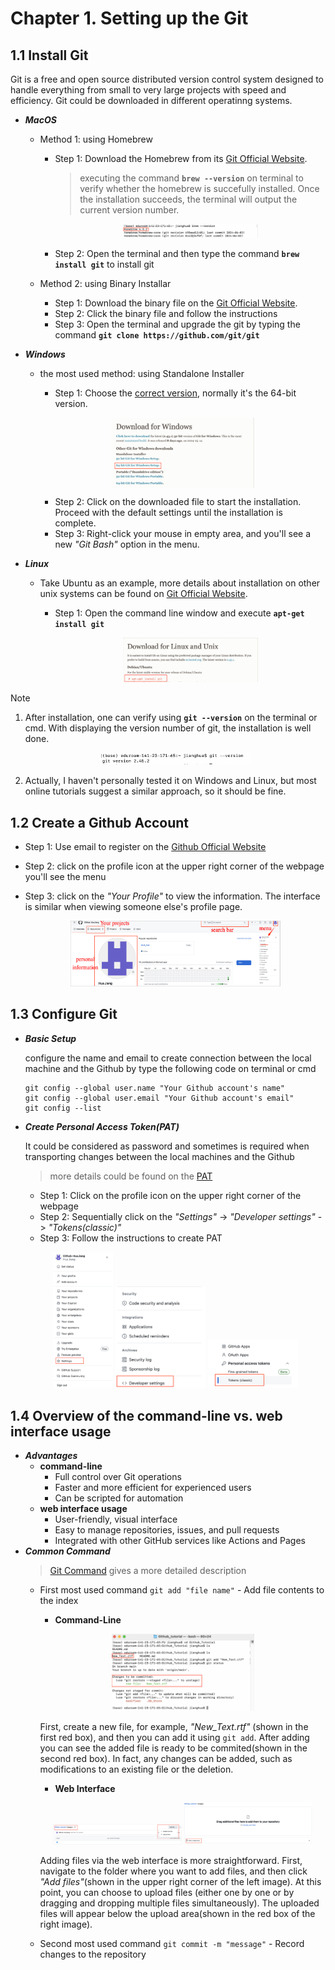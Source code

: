 # Chapter 1. Setting up the Git
## 1.1 Install Git
Git is a free and open source distributed version control system designed to handle everything from small to very large projects with speed and efficiency. Git could be downloaded in different operatinng systems.

* **_MacOS_**
  - Method 1: using Homebrew
    + Step 1: Download the Homebrew from its [Git Official Website](https://www.git-scm.com/downloads).
      > executing the command **`brew --version`** on terminal to verify whether the homebrew is succefully installed. Once the installation succeeds, the terminal will output the current version number.

      <p align="center">
      <img src='./Images/homebrew.png' width='50%'/>
      </p>
      
    + Step 2: Open the terminal and then type the command **`brew install git`** to install git
  
  - Method 2: using Binary Installar
    + Step 1: Download the binary file on the [Git Official Website](https://www.git-scm.com/downloads).
    + Step 2: Click the binary file and follow the instructions
    + Step 3: Open the terminal and upgrade the git by typing the command **`git clone https://github.com/git/git`**

* **_Windows_**
  - the most used method: using Standalone Installer
    + Step 1: Choose the [correct version](https://www.git-scm.com/download/win), normally it's the 64-bit version.

    <p align="center">
    <img src='./Images/Windows_64bit.png' width='50%' align='center'/>
    </p>

    + Step 2: Click on the downloaded file to start the installation. Proceed with the default settings until the installation is complete.
    + Step 3: Right-click your mouse in empty area, and you'll see a new _"Git Bash"_ option in the menu.

* **_Linux_**
  - Take Ubuntu as an example, more details about installation on other unix systems can be found on [Git Official Website](https://www.git-scm.com/downloads).
    + Step 1: Open the command line window  and execute **`apt-get install git`**

      <p align='center'>
      <img src='./Images/ubuntu.png' width='50%'>
      </p>

> [!NOTE]
> 1. After installation, one can verify using **`git --version`** on the terminal or cmd. With displaying the version number of git, the installation is well done.
    <p align='center'>
    <img src='./Images/gitversion.png' width='50%'>
    </p>
> 2. Actually, I haven't personally tested it on Windows and Linux, but most online tutorials suggest a similar approach, so it should be fine.

## 1.2 Create a Github Account
- Step 1: Use email to register on the [Github Official Website](https://github.com/)
- Step 2: click on the profile icon at the upper right corner of the webpage you'll see the menu
- Step 3: click on the _"Your Profile"_ to view the information. The interface is similar when viewing someone else's profile page.

  <p align='center'>
  <img src='./Images/github_account.png', width='70%'>
  </p>

## 1.3 Configure Git
- **_Basic Setup_**
  
  configure the name and email to create connection between the local machine and the Github by type the following code on terminal or cmd
  ```
  git config --global user.name "Your Github account's name"
  git config --global user.email "Your Github account's email"
  git config --list 
  ```
- **_Create Personal Access Token(PAT)_**

  It could be considered as password and sometimes is required when transporting changes between the local machines and the Github
  > more details could be found on the [PAT](https://docs.github.com/en/authentication/keeping-your-account-and-data-secure/managing-your-personal-access-tokens)

  + Step 1: Click on the profile icon on the upper right corner of the webpage
  + Step 2: Sequentially click on the _"Settings"_ -\> _"Developer settings"_ -\> _"Tokens(classic)"_
  + Step 3: Follow the instructions to create PAT

  <p align='center'>
    <img src='./Images/PAT1.png' width='20%'>
    <img src='./Images/PAT2.png' width='30%'>
    <img src='./Images/PAT3.png' width='30%'>
  </p>
  
## 1.4 Overview of the command-line vs. web interface usage

- **_Advantages_**
  + **command-line**
    * Full control over Git operations
    * Faster and more efficient for experienced users
    * Can be scripted for automation
  + **web interface usage**
    * User-friendly, visual interface
    * Easy to manage repositories, issues, and pull requests
    * Integrated with other GitHub services like Actions and Pages
- **_Common Command_**
  > [Git Command](https://git-scm.com/docs/git-add) gives a more detailed description
  + First most used command `git add "file name"` - Add file contents to the index
    
    * **Command-Line**

    <p align='center'>
    <img src='./Images/git_add.png' width='50%'>
    </p>

    First, create a new file, for example, _"New_Text.rtf"_ (shown in the first red box), and then you can add it using `git add`. After adding you can see the added file     is ready to be commited(shown in the second red box). In fact, any changes can be added, such as modifications to an existing file or the deletion.

    * **Web Interface**

    <p align='center'>
    <img src='./Images/web_add1.png' width='45%'>
    <img src='./Images/web_add2.png' width='45%'>
    </p>
      
    Adding files via the web interface is more straightforward. First, navigate to the folder where you want to add files, and then click _"Add files"_(shown in the upper right corner of the left image). At this point, you can choose to upload files (either one by one or by dragging and dropping multiple files simultaneously). The uploaded files will appear below the upload area(shown in the red box of the right image).

  + Second most used command `git commit -m "message"` - Record changes to the repository
      

